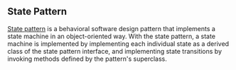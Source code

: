 ## State Pattern

[State pattern](https://en.wikipedia.org/wiki/State_pattern) is a
 behavioral software design pattern that implements a state machine
  in an object-oriented way. With the state pattern, 
  a state machine is implemented by implementing each individual state 
  as a derived class of the state pattern interface, 
  and implementing state transitions by invoking methods defined by 
  the pattern's superclass.